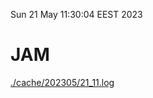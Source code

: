 Sun 21 May 11:30:04 EEST 2023
# JAM
<a href='./cache/202305/21_11.log'>./cache/202305/21_11.log</a>

